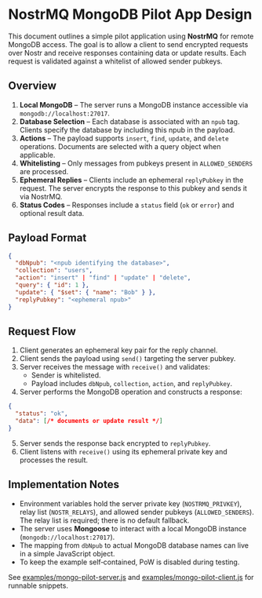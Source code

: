 # NostrMQ MongoDB Pilot App Design

This document outlines a simple pilot application using **NostrMQ** for remote MongoDB access. The goal is to allow a client to send encrypted requests over Nostr and receive responses containing data or update results. Each request is validated against a whitelist of allowed sender pubkeys.

## Overview

1. **Local MongoDB** – The server runs a MongoDB instance accessible via `mongodb://localhost:27017`.
2. **Database Selection** – Each database is associated with an `npub` tag. Clients specify the database by including this npub in the payload.
3. **Actions** – The payload supports `insert`, `find`, `update`, and `delete` operations. Documents are selected with a query object when applicable.
4. **Whitelisting** – Only messages from pubkeys present in `ALLOWED_SENDERS` are processed.
5. **Ephemeral Replies** – Clients include an ephemeral `replyPubkey` in the request. The server encrypts the response to this pubkey and sends it via NostrMQ.
6. **Status Codes** – Responses include a `status` field (`ok` or `error`) and optional result data.

## Payload Format

```json
{
  "dbNpub": "<npub identifying the database>",
  "collection": "users",
  "action": "insert" | "find" | "update" | "delete",
  "query": { "id": 1 },
  "update": { "$set": { "name": "Bob" } },
  "replyPubkey": "<ephemeral npub>"
}
```

## Request Flow

1. Client generates an ephemeral key pair for the reply channel.
2. Client sends the payload using `send()` targeting the server pubkey.
3. Server receives the message with `receive()` and validates:
   - Sender is whitelisted.
   - Payload includes `dbNpub`, `collection`, `action`, and `replyPubkey`.
4. Server performs the MongoDB operation and constructs a response:

```json
{
  "status": "ok",
  "data": [/* documents or update result */]
}
```

5. Server sends the response back encrypted to `replyPubkey`.
6. Client listens with `receive()` using its ephemeral private key and processes the result.

## Implementation Notes

- Environment variables hold the server private key (`NOSTRMQ_PRIVKEY`), relay list (`NOSTR_RELAYS`), and allowed sender pubkeys (`ALLOWED_SENDERS`). The relay list is required; there is no default fallback.
- The server uses **Mongoose** to interact with a local MongoDB instance (`mongodb://localhost:27017`).
- The mapping from `dbNpub` to actual MongoDB database names can live in a simple JavaScript object.
- To keep the example self‑contained, PoW is disabled during testing.

See [examples/mongo-pilot-server.js](../examples/mongo-pilot-server.js) and [examples/mongo-pilot-client.js](../examples/mongo-pilot-client.js) for runnable snippets.
